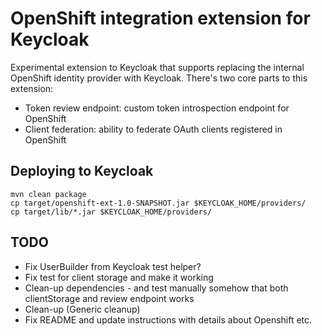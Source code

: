 # OpenShift integration extension for Keycloak

Experimental extension to Keycloak that supports replacing the internal OpenShift identity provider with Keycloak. There's two core parts to this extension:

* Token review endpoint: custom token introspection endpoint for OpenShift
* Client federation: ability to federate OAuth clients registered in OpenShift

## Deploying to Keycloak

```
mvn clean package
cp target/openshift-ext-1.0-SNAPSHOT.jar $KEYCLOAK_HOME/providers/
cp target/lib/*.jar $KEYCLOAK_HOME/providers/
```

## TODO

* Fix UserBuilder from Keycloak test helper?
* Fix test for client storage and make it working
* Clean-up dependencies - and test manually somehow that both clientStorage and review endpoint works
* Clean-up (Generic cleanup)
* Fix README and update instructions with details about Openshift etc.

